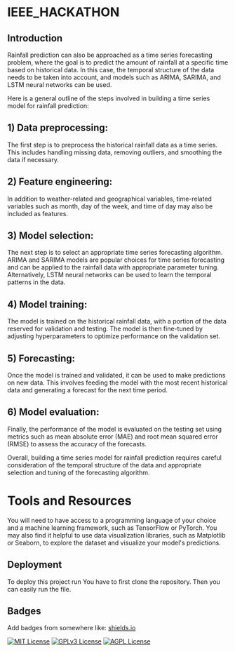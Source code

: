 # IEEE_HACKATHON

## Introduction
Rainfall prediction can also be approached as a time series forecasting problem, where the goal is to predict the amount of rainfall at a specific time based on historical data. In this case, the temporal structure of the data needs to be taken into account, and models such as ARIMA, SARIMA, and LSTM neural networks can be used.

Here is a general outline of the steps involved in building a time series model for rainfall prediction:

## 1) Data preprocessing: 
The first step is to preprocess the historical rainfall data as a time series. This includes handling missing data, removing outliers, and smoothing the data if necessary.

## 2) Feature engineering: 
In addition to weather-related and geographical variables, time-related variables such as month, day of the week, and time of day may also be included as features.

## 3) Model selection: 
The next step is to select an appropriate time series forecasting algorithm. ARIMA and SARIMA models are popular choices for time series forecasting and can be applied to the rainfall data with appropriate parameter tuning. Alternatively, LSTM neural networks can be used to learn the temporal patterns in the data.

## 4) Model training: 
The model is trained on the historical rainfall data, with a portion of the data reserved for validation and testing. The model is then fine-tuned by adjusting hyperparameters to optimize performance on the validation set.

## 5) Forecasting: 
Once the model is trained and validated, it can be used to make predictions on new data. This involves feeding the model with the most recent historical data and generating a forecast for the next time period.

## 6) Model evaluation: 
Finally, the performance of the model is evaluated on the testing set using metrics such as mean absolute error (MAE) and root mean squared error (RMSE) to assess the accuracy of the forecasts.

Overall, building a time series model for rainfall prediction requires careful consideration of the temporal structure of the data and appropriate selection and tuning of the forecasting algorithm.


# Tools and Resources
You will need to have access to a programming language of your choice and a machine learning framework, such as TensorFlow or PyTorch. You may also find it helpful to use data visualization libraries, such as Matplotlib or Seaborn, to explore the dataset and visualize your model's predictions.

## Deployment

To deploy this project run
You have to first clone the repository.
Then you can easily run the file.

## Badges

Add badges from somewhere like: [shields.io](https://shields.io/)

[![MIT License](https://img.shields.io/badge/License-MIT-green.svg)](https://choosealicense.com/licenses/mit/)
[![GPLv3 License](https://img.shields.io/badge/License-GPL%20v3-yellow.svg)](https://opensource.org/licenses/)
[![AGPL License](https://img.shields.io/badge/license-AGPL-blue.svg)](http://www.gnu.org/licenses/agpl-3.0)


